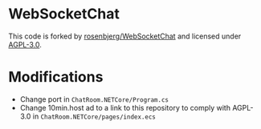# WebSocketChat

This code is forked by [rosenbjerg/WebSocketChat](https://github.com/rosenbjerg/WebSocketChat) and licensed under [AGPL-3.0](LICENSE).

# Modifications

* Change port in `ChatRoom.NETCore/Program.cs`
* Change 10min.host ad to a link to this repository to comply with AGPL-3.0 in `ChatRoom.NETCore/pages/index.ecs`
